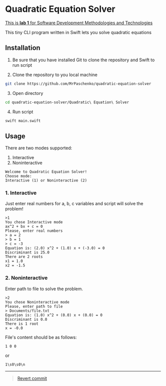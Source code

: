 # Quadratic Equation Solver

[This is **lab 1** for Software Development Methodologies and Technologies](https://docs.google.com/document/d/1pTz_GAy3GX0GxxoRV5DAiCIGJyMOONHuT9WQS8JgrB0/edit#)

This tiny CLI program written in Swift lets you solve quadratic equations

## Installation

1. Be sure that you have installed Git to clone the repository and Swift to run script

2. Clone the repository to you local machine
```bash
git clone https://github.com/MrPaschenko/quadratic-equation-solver
```

3. Open directory
```bash
cd quadratic-equation-solver/Quadratic\ Equation\ Solver
```

4. Run script
```bash
swift main.swift
```

## Usage

There are two modes supported:
1. Interactive
2. Noninteractive

```
Welcome to Quadratic Equation Solver!
Choose mode:
Interactive (1) or Noninteractive (2)
```

### 1. Interactive

Just enter real numbers for a, b, c variables and script will solve the problem!

```
>1
You chose Interactive mode
ax^2 + bx + c = 0
Please, enter real numbers
> a = 2
> b = 1
> c = -3
Equation is: (2.0) x^2 + (1.0) x + (-3.0) = 0
Discriminant is 25.0
There are 2 roots
x1 = 1.0
x2 = -1.5
```

### 2. Noninteractive

Enter path to file to solve the problem.

```
>2
You chose Noninteractive mode
Please, enter path to file
> Documents/file.txt
Equation is: (1.0) x^2 + (0.0) x + (0.0) = 0
Discriminant is 0.0
There is 1 root
x = -0.0
```

File's content should be as follows:

```
1 0 0

```
or
```
1\s0\s0\n
```

___

> [Revert commit](https://github.com/MrPaschenko/quadratic-equation-solver/commit/da19e8a2bc9a8a4be923da24706c6f96d16a1509)
